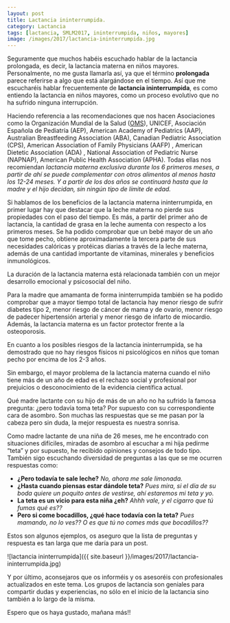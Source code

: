 ```yaml
---
layout: post
title: Lactancia ininterrumpida.
category: Lactancia
tags: [lactancia, SMLM2017, ininterrumpida, niños, mayores]
image: /images/2017/lactancia-ininterrumpida.jpg
---
```


Seguramente que muchos habéis escuchado hablar de la lactancia prolongada, es decir, la lactancia materna en niños mayores. Personalmente, no me gusta llamarla así, ya que el término **prolongada** parece referirse a algo que está alargándose en el tiempo. Así que me escucharéis hablar frecuentemente de **lactancia ininterrumpida**, es como entiendo  la lactancia en niños mayores, como un proceso evolutivo que no ha sufrido ninguna interrupción.

Haciendo referencia a las recomendaciones que nos hacen Asociaciones como la Organización Mundial de la Salud ([OMS](http://www.who.int/mediacentre/commentaries/2016/childhood-development-breastfeeding/es/)), UNICEF, Asociación Española de Pediatría (AEP), American Academy of Pediatrics (AAP), Australian Breastfeeding Association (ABA), Canadian Pediatric Association (CPS), American Association of Family Physicians (AAFP) , American Dietetic Association (ADA) , National Association of Pediatric Nurse (NAPNAP), American Public Health Association (APHA). Todas ellas nos recomiendan *lactancia materna exclusiva durante los 6 primeros meses, a partir de ahí se puede complementar con otros alimentos al menos hasta los 12-24 meses. Y a partir de los dos años se continuará hasta que la madre y el hijo decidan, sin ningún tipo de límite de edad.*

Si hablamos de los beneficios de la lactancia materna ininterrumpida, en primer lugar hay que destacar que la leche materna no pierde sus propiedades con el paso del tiempo. Es más, a partir del primer año de lactancia, la cantidad de grasa en la leche aumenta con respecto a los primeros meses. Se ha podido comprobar que un bebé mayor de un año que tome pecho, obtiene aproximadamente la tercera parte de sus necesidades calóricas y protéicas diarias a través de la leche materna, además de una cantidad importante de vitaminas,  minerales y beneficios inmunológicos.

La duración de la lactancia materna está relacionada también con un mejor desarrollo emocional y psicosocial del niño.

Para la madre que amamanta de forma ininterrumpida también se ha podido comprobar que a mayor tiempo total de lactancia hay menor riesgo de sufrir diabetes tipo 2, menor riesgo de cáncer de mama y de ovario, menor riesgo de padecer hipertensión arterial y menor riesgo de infarto de miocardio. Además, la lactancia materna es un factor protector frente a la osteoporosis.

En cuanto a los posibles riesgos de la lactancia ininterrumpida, se ha demostrado que no hay riesgos físicos ni psicológicos en niños que toman pecho por encima de los 2-3 años.

Sin embargo, el mayor problema de la lactancia materna cuando el niño tiene más de un año de edad es el rechazo social y profesional por prejuicios o desconocimiento de la evidencia científica actual.

Qué madre lactante con su hijo de más de un año no ha sufrido la famosa pregunta: ¿pero todavía toma teta? Por supuesto con su correspondiente cara de asombro. Son muchas las respuestas que se me pasan por la cabeza pero sin duda, la mejor respuesta es nuestra sonrisa.

Como madre lactante de una niña de 26 meses, me he encontrado con situaciones difíciles, miradas de asombro al escuchar a mi hija pedirme “teta” y por supuesto, he recibido opiniones y consejos de todo tipo. También sigo escuchando diversidad de preguntas a las que se me ocurren respuestas como:
- **¿Pero todavía te sale leche?** *No, ahora me sale limonada.*
-	**¿Hasta cuando piensas estar dándole teta?** *Pues mira, si el día de su boda quiere un poquito antes de vestirse, ahí estaremos mi teta y yo.*
-	**La teta es un vicio para esta niña ¿eh?** *Ahhh vale, y el cigarro que tú fumas qué es??*
-	**Pero si come bocadillos, ¿qué hace todavía con la teta?** *Pues mamando, no lo ves?? O es que tú no comes más que bocadillos??*

Estos son algunos ejemplos, os aseguro que la lista de preguntas y respuesta es tan larga que me daría para un post.

![lactancia ininterrumpida]({{ site.baseurl }}/images/2017/lactancia-ininterrumpida.jpg)

Y por último, aconsejaros que os informéis y os asesoréis con profesionales actualizados en este tema. Los grupos de lactancia son geniales para compartir dudas y experiencias, no sólo en el inicio de la lactancia sino también a lo largo de la misma.

Espero que os haya gustado, mañana más!!
